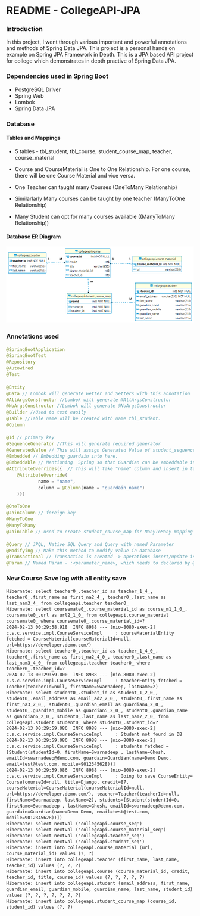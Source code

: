 # README - CollegeAPI-JPA



### Introduction

In this project, I went through various important and powerful annotations and methods of Spring Data JPA. This project is a personal hands on example on Spring JPA Framework in Depth. This is a JPA based API project for college which demonstrates in depth practive of Spring Data JPA.



### Dependencies used in Spring Boot

- PostgreSQL Driver 
- Spring Web
- Lombok
- Spring Data JPA



### Database

#### Tables and Mappings

- 5 tables - tbl_student, tbl_course, student_course_map, teacher, course_material

- Course and CourseMaterial is One to One Relationship. For one course, there will be one Course Material and vice versa.
- One Teacher can taught many Courses  (OneToMany Relationship)
- Similarlarly Many courses can be taught by one teacher (ManyToOne Relationship)
- Many Student can opt for many courses available ((ManyToMany Relationship))



#### Database ER Diagram

![CollegeAPI-JPA-ER-Diagram](img/CollegeAPI-JPA-ER-Diagram1.png)



### Annotations used

```java
@SpringBootApplication
@SpringBootTest
@Repository
@Autowired
@Test

@Entity
@Data // Lombok will generate Getter and Setters with this annotation
@AllArgsConstructor //Lombok will generate @AllArgsConstructor
@NoArgsConstructor //Lombok will generate @NoArgsConstructor
@Builder //Used to test easily
@Table //Table name will be created with name tbl_student.
@Column

@Id // primary key
@SequenceGenerator //This will generate required generator
@GeneratedValue // This will assign Generated Value of student_sequence into studentId
@Embedded // Embedding guardain into here.
@Embeddable // Mentioning  Spring so that Guardian can be embeddable in Student class.
@AttributeOverrides({  // This will take "name" column and insert in table with "guardain_name" column name
	@AttributeOverride(
			name = "name",
			column = @Column(name = "guardain_name")
	)})

@OneToOne
@JoinColumn // foreign key
@ManyToOne
@ManyToMany
@JoinTable // used to create student_course_map for ManyToMany mapping

@Query // JPQL, Native SQL Query and Query with named Parameter
@Modifying // Make this method to modify value in database
@Transactional // Transaction is created -> operations insert/update is done -> transaction committed
@Param // Named Param - :<parameter_name>, which needs to declared by @Param("parameter_name") tag for each parameters
```


### New Course Save log with all entity save
```log
Hibernate: select teacher0_.teacher_id as teacher_1_4_, teacher0_.first_name as first_na2_4_, teacher0_.last_name as last_nam3_4_ from collegeapi.teacher teacher0_
Hibernate: select coursemate0_.course_material_id as course_m1_1_0_, coursemate0_.url as url2_1_0_ from collegeapi.course_material coursemate0_ where coursemate0_.course_material_id=?
2024-02-13 00:29:58.918  INFO 8988 --- [nio-8080-exec-2] c.s.c.service.impl.CourseServiceImpl     : courseMaterialEntity fetched = CourseMaterial(courseMaterialId=null, url=https://developer.demo.com/)
Hibernate: select teacher0_.teacher_id as teacher_1_4_0_, teacher0_.first_name as first_na2_4_0_, teacher0_.last_name as last_nam3_4_0_ from collegeapi.teacher teacher0_ where teacher0_.teacher_id=?
2024-02-13 00:29:59.000  INFO 8988 --- [nio-8080-exec-2] c.s.c.service.impl.CourseServiceImpl     : teacherEntity fetched = Teacher(teacherId=null, firstName=Swarnadeep, lastName=2)
Hibernate: select student0_.student_id as student_1_2_0_, student0_.email_address as email_ad2_2_0_, student0_.first_name as first_na3_2_0_, student0_.guardian_email as guardian4_2_0_, student0_.guardian_mobile as guardian5_2_0_, student0_.guardian_name as guardian6_2_0_, student0_.last_name as last_nam7_2_0_ from collegeapi.student student0_ where student0_.student_id=?
2024-02-13 00:29:59.086  INFO 8988 --- [nio-8080-exec-2] c.s.c.service.impl.CourseServiceImpl     : Student not found in DB
2024-02-13 00:29:59.086  INFO 8988 --- [nio-8080-exec-2] c.s.c.service.impl.CourseServiceImpl     : students fetched = [Student(studentId=0, firstName=Swarnadeep , lastName=Ghosh, emailId=swarnadeep@demo.com, guardain=Guardian(name=Demo Demo, email=test@test.com, mobile=9012345628))]
2024-02-13 00:29:59.086  INFO 8988 --- [nio-8080-exec-2] c.s.c.service.impl.CourseServiceImpl     : Going to save CourseEntity= Course(courseId=null, title=Django, credit=87, courseMaterial=CourseMaterial(courseMaterialId=null, url=https://developer.demo.com/), teacher=Teacher(teacherId=null, firstName=Swarnadeep, lastName=2), students=[Student(studentId=0, firstName=Swarnadeep , lastName=Ghosh, emailId=swarnadeep@demo.com, guardain=Guardian(name=Demo Demo, email=test@test.com, mobile=9012345628))])
Hibernate: select nextval ('collegeapi.course_seq')
Hibernate: select nextval ('collegeapi.course_material_seq')
Hibernate: select nextval ('collegeapi.teacher_seq')
Hibernate: select nextval ('collegeapi.student_seq')
Hibernate: insert into collegeapi.course_material (url, course_material_id) values (?, ?)
Hibernate: insert into collegeapi.teacher (first_name, last_name, teacher_id) values (?, ?, ?)
Hibernate: insert into collegeapi.course (course_material_id, credit, teacher_id, title, course_id) values (?, ?, ?, ?, ?)
Hibernate: insert into collegeapi.student (email_address, first_name, guardian_email, guardian_mobile, guardian_name, last_name, student_id) values (?, ?, ?, ?, ?, ?, ?)
Hibernate: insert into collegeapi.student_course_map (course_id, student_id) values (?, ?)
```
